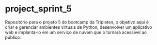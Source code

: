 # project_sprint_5
Repositório para o projeto 5 do bootcamp da Tripleten, o objetivo aqui é criar e gerenciar ambientes virtuais de Python, desenvolver um aplicativo web e implantá-lo em um serviço de nuvem que o tornará acessível ao público.
